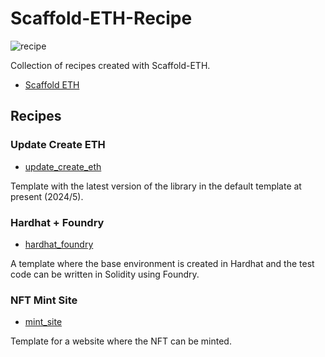 # Scaffold-ETH-Recipe

![recipe](https://github.com/cardene777/Scaffold-ETH-Recipe/assets/61857866/8e3ba61c-0f5c-421a-af1a-ed35b4695901)

Collection of recipes created with Scaffold-ETH.

- [Scaffold ETH](https://docs.scaffoldeth.io/)

## Recipes

### Update Create ETH

- [update_create_eth](https://github.com/cardene777/Scaffold-ETH-Recipe/tree/develop/packages/update_create_eth)

Template with the latest version of the library in the default template at present (2024/5).

### Hardhat + Foundry

- [hardhat_foundry](https://github.com/cardene777/Scaffold-ETH-Recipe/tree/develop/packages/hardhat_foundry)

A template where the base environment is created in Hardhat and the test code can be written in Solidity using Foundry.

### NFT Mint Site

- [mint_site](https://github.com/cardene777/Scaffold-ETH-Recipe/tree/develop/packages/mint_site)

Template for a website where the NFT can be minted.

